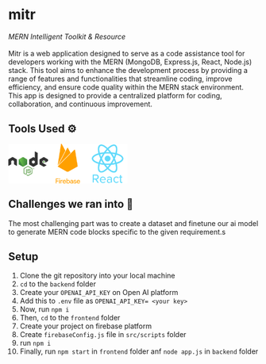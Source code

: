 # mitr
<i>MERN Intelligent Toolkit & Resource</i>
<br><br>
Mitr is a web application designed to serve as a code assistance tool for developers working with the MERN (MongoDB, Express.js, React, Node.js) stack. This tool aims to enhance the development process by providing a range of features and functionalities that streamline coding, improve efficiency, and ensure code quality within the MERN stack environment. This app is designed to provide a centralized platform for coding, collaboration, and continuous improvement.


## Tools Used ⚙️

<div style='display: flex'>
<img src="https://github.com/devicons/devicon/blob/master/icons/nodejs/nodejs-original-wordmark.svg" alt="NodeJS" width="80" height="80"/>
<img src="https://github.com/devicons/devicon/blob/master/icons/firebase/firebase-plain-wordmark.svg" alt="Firebase" width="80" height="80"/>
<img src="https://github.com/devicons/devicon/blob/master/icons/react/react-original-wordmark.svg" alt="ReactJS" width="80" height="80"/>
</div>

## Challenges we ran into 👀
The most challenging part was to create a dataset and finetune our ai model to generate MERN code blocks specific to the given requirement.s 


## Setup
1) Clone the git repository into your local machine
2) `cd` to the `backend` folder
3) Create your `OPENAI_API_KEY` on Open AI platform
4) Add this to `.env` file as `OPENAI_API_KEY= <your key>`
5) Now, run `npm i`
6) Then, `cd` to the `frontend` folder
7) Create your project on firebase platform
8) Create `firebaseConfig.js` file in `src/scripts` folder
9) run `npm i`
10) Finally, run `npm start` in `frontend` folder anf `node app.js` in `backend` folder
